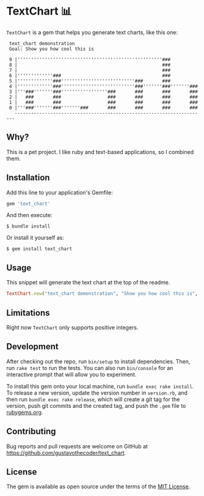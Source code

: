 # TextChart 📊

`TextChart` is a gem that helps you generate text charts, like this one:
```text
 text_chart demonstration
 Goal: Show you how cool this is

 9 |'''''''''''''''''''''''''''''''''''''''''''''''''''''###
 8 |                                                     ###
 7 |                                                     ###
 6 |'''''''''''''###                                     ###
 5 |'''''''''''''###'''''''''''''''''''''''''''###       ###
 4 |'''''''''''''###'''''''''''''''''''''''''''###'''''''###'''''''###
 3 |'''###'''''''###'''''''''''''''''###       ###       ###       ###
 2 |   ###       ###                 ###       ###       ###       ###
 1 |   ###       ###                 ###       ###       ###       ###
 0 |'''###'''''''###'''''''###       ###       ###       ###       ###
   ----------------------------------------------------------------------
```
## Why?

This is a pet project. I like ruby and text-based applications, so I combined them.

## Installation

Add this line to your application's Gemfile:

```ruby
gem 'text_chart'
```

And then execute:

    $ bundle install

Or install it yourself as:

    $ gem install text_chart

## Usage

This snippet will generate the text chart at the top of the readme.
```ruby
TextChart.new("text_chart demonstration", "Show you how cool this is", [3, 6, 0, 3, 5, 9, 4]).to_s
```
## Limitations

Right now `TextChart` only supports positive integers.

## Development

After checking out the repo, run `bin/setup` to install dependencies. Then, run `rake test` to run the tests. You can also run `bin/console` for an interactive prompt that will allow you to experiment.

To install this gem onto your local machine, run `bundle exec rake install`. To release a new version, update the version number in `version.rb`, and then run `bundle exec rake release`, which will create a git tag for the version, push git commits and the created tag, and push the `.gem` file to [rubygems.org](https://rubygems.org).

## Contributing

Bug reports and pull requests are welcome on GitHub at https://github.com/gustavothecoder/text_chart.

## License

The gem is available as open source under the terms of the [MIT License](https://opensource.org/licenses/MIT).
